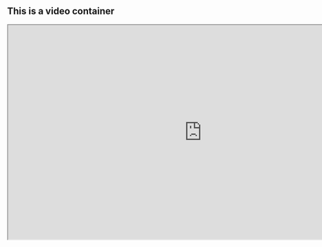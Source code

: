 
## This is a video container

<iframe src="https://www.youtube.com/embed/NhBzhi9jPFs" width="900" height="500" />
